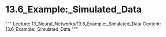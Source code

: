 # 13.6_Example:_Simulated_Data
"""
Lecture: 13_Neural_Networks/13.6_Example:_Simulated_Data
Content: 13.6_Example:_Simulated_Data
"""
